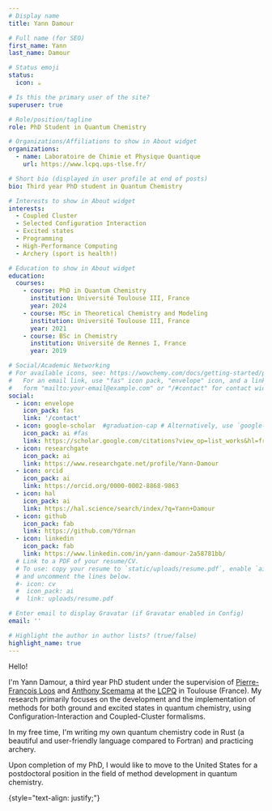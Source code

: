 ```yaml
---
# Display name
title: Yann Damour

# Full name (for SEO)
first_name: Yann
last_name: Damour

# Status emoji
status:
  icon: ☕️

# Is this the primary user of the site?
superuser: true

# Role/position/tagline
role: PhD Student in Quantum Chemistry

# Organizations/Affiliations to show in About widget
organizations:
  - name: Laboratoire de Chimie et Physique Quantique
    url: https://www.lcpq.ups-tlse.fr/

# Short bio (displayed in user profile at end of posts)
bio: Third year PhD student in Quantum Chemistry

# Interests to show in About widget
interests:
  - Coupled Cluster
  - Selected Configuration Interaction
  - Excited states
  - Programming
  - High-Performance Computing
  - Archery (sport is health!)

# Education to show in About widget
education:
  courses:
    - course: PhD in Quantum Chemistry
      institution: Université Toulouse III, France
      year: 2024
    - course: MSc in Theoretical Chemistry and Modeling
      institution: Université Toulouse III, France
      year: 2021
    - course: BSc in Chemistry
      institution: Université de Rennes I, France
      year: 2019

# Social/Academic Networking
# For available icons, see: https://wowchemy.com/docs/getting-started/page-builder/#icons
#   For an email link, use "fas" icon pack, "envelope" icon, and a link in the
#   form "mailto:your-email@example.com" or "/#contact" for contact widget.
social:
  - icon: envelope
    icon_pack: fas
    link: '/contact'
  - icon: google-scholar  #graduation-cap # Alternatively, use `google-scholar` icon from `ai` icon pack
    icon_pack: ai #fas
    link: https://scholar.google.com/citations?view_op=list_works&hl=fr&authuser=1&user=dV-Xq7IAAAAJ
  - icon: researchgate
    icon_pack: ai
    link: https://www.researchgate.net/profile/Yann-Damour
  - icon: orcid
    icon_pack: ai
    link: https://orcid.org/0000-0002-8868-9863
  - icon: hal
    icon_pack: ai
    link: https://hal.science/search/index/?q=Yann+Damour
  - icon: github
    icon_pack: fab
    link: https://github.com/Ydrnan
  - icon: linkedin
    icon_pack: fab
    link: https://www.linkedin.com/in/yann-damour-2a58781bb/
  # Link to a PDF of your resume/CV.
  # To use: copy your resume to `static/uploads/resume.pdf`, enable `ai` icons in `params.yaml`,
  # and uncomment the lines below.
  #- icon: cv
  #  icon_pack: ai
  #  link: uploads/resume.pdf

# Enter email to display Gravatar (if Gravatar enabled in Config)
email: ''

# Highlight the author in author lists? (true/false)
highlight_name: true
---
```


Hello! 

I'm Yann Damour, a third year PhD student under the supervision of 
[Pierre-François Loos](https://pfloos.github.io/WEB_LOOS/) and 
[Anthony Scemama](https://scemama.github.io/) at the [LCPQ](https://www.lcpq.ups-tlse.fr/) 
in Toulouse (France). My research primarily focuses on the development and the
implementation of methods for both ground and excited states in quantum chemistry,
using Configuration-Interaction and Coupled-Cluster formalisms.

In my free time, I'm writing my own quantum chemistry code in Rust (a
beautiful and user-friendly language compared to Fortran) and practicing 
archery.

Upon completion of my PhD, I would like to move to the United States for a postdoctoral
position in the field of method development in quantum chemistry.

{style="text-align: justify;"}
